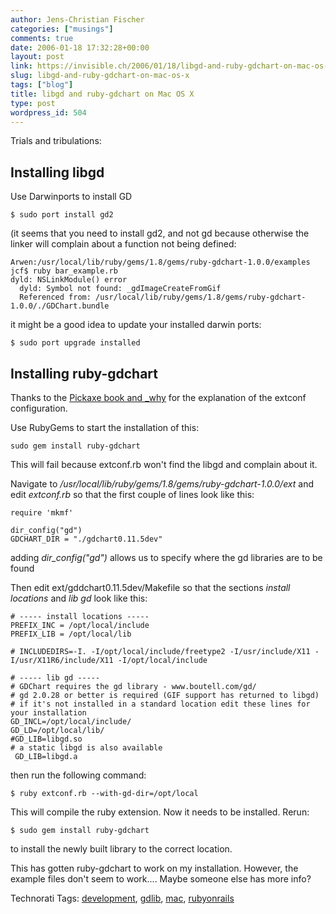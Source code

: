 ```yaml
---
author: Jens-Christian Fischer
categories: ["musings"]
comments: true
date: 2006-01-18 17:32:28+00:00
layout: post
link: https://invisible.ch/2006/01/18/libgd-and-ruby-gdchart-on-mac-os-x/
slug: libgd-and-ruby-gdchart-on-mac-os-x
tags: ["blog"]
title: libgd and ruby-gdchart on Mac OS X
type: post
wordpress_id: 504
---
```


Trials and tribulations:

## Installing libgd

Use Darwinports to install GD 

    $ sudo port install gd2

(it seems that you need to install gd2, and not gd because otherwise the linker will complain about a function not being defined:

    Arwen:/usr/local/lib/ruby/gems/1.8/gems/ruby-gdchart-1.0.0/examples jcf$ ruby bar_example.rb 
    dyld: NSLinkModule() error
      dyld: Symbol not found: _gdImageCreateFromGif
      Referenced from: /usr/local/lib/ruby/gems/1.8/gems/ruby-gdchart-1.0.0/./GDChart.bundle

it might be a good idea to update your installed darwin ports:

    $ sudo port upgrade installed


## Installing ruby-gdchart

Thanks to the [Pickaxe book and _why][1] for the explanation of the extconf configuration.

Use RubyGems to start the installation of this:

    sudo gem install ruby-gdchart

This will fail because extconf.rb won't find the libgd and complain about it.

Navigate to _/usr/local/lib/ruby/gems/1.8/gems/ruby-gdchart-1.0.0/ext_ and edit *extconf.rb* so that the first couple of lines look like this:

    require 'mkmf'

    dir_config("gd")
    GDCHART_DIR = "./gdchart0.11.5dev"

adding *dir_config("gd")* allows us to specify where the gd libraries are to be found

Then edit ext/gddchart0.11.5dev/Makefile so that the sections *install locations* and *lib gd* look like this:


    # ----- install locations -----
    PREFIX_INC = /opt/local/include
    PREFIX_LIB = /opt/local/lib
    
    # INCLUDEDIRS=-I. -I/opt/local/include/freetype2 -I/usr/include/X11 -I/usr/X11R6/include/X11 -I/opt/local/include 
    
    # ----- lib gd -----
    # GDChart requires the gd library - www.boutell.com/gd/
    # gd 2.0.28 or better is required (GIF support has returned to libgd)
    # if it's not installed in a standard location edit these lines for your installation
    GD_INCL=/opt/local/include/
    GD_LD=/opt/local/lib/
    #GD_LIB=libgd.so
    # a static libgd is also available
     GD_LIB=libgd.a

then run the following command:

    $ ruby extconf.rb --with-gd-dir=/opt/local

This will compile the ruby extension. Now it needs to be installed. Rerun:

    $ sudo gem install ruby-gdchart

to install the newly built library to the correct location. 

This has gotten ruby-gdchart to work on my installation. However, the example files don't seem to work.... Maybe someone else has more info?



[1]: https://www.whytheluckystiff.net/ruby/pickaxe/html/ext_ruby.html#S5



Technorati Tags: [development](https://www.technorati.com/tag/development), [gdlib](https://www.technorati.com/tag/gdlib), [mac](https://www.technorati.com/tag/mac), [rubyonrails](https://www.technorati.com/tag/rubyonrails)
